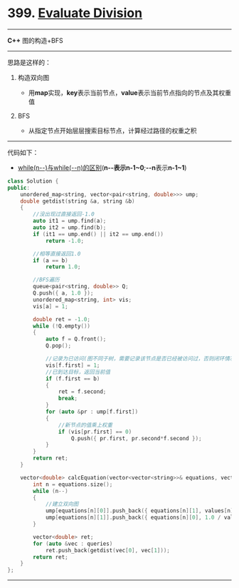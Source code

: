 # 399. [Evaluate Division](https://leetcode-cn.com/problems/evaluate-division/)

***

**C++** 图的构造+BFS

****

思路是这样的：

1. 构造双向图
   
   * 用**map**实现，**key**表示当前节点，**value**表示当前节点指向的节点及其权重值
   
2. BFS

   * 从指定节点开始层层搜索目标节点，计算经过路径的权重之积


***

代码如下：

* [while(n--)与while(--n)的区别](https://wenwen.sogou.com/z/q738148628.htm)(**n--**表示**n-1~0**;**--n**表示**n-1~1**)

```c++
class Solution {
public:
	unordered_map<string, vector<pair<string, double>>> ump;
	double getdist(string &a, string &b)
	{
		//没出现过直接返回-1.0
		auto it1 = ump.find(a);
		auto it2 = ump.find(b);
		if (it1 == ump.end() || it2 == ump.end())
			return -1.0;

		//相等直接返回1.0
		if (a == b)
			return 1.0;

		//BFS遍历
		queue<pair<string, double>> Q;
		Q.push({ a, 1.0 });
		unordered_map<string, int> vis;
		vis[a] = 1;

		double ret = -1.0;
		while (!Q.empty())
		{
			auto f = Q.front();
			Q.pop();

			//记录为已访问(图不同于树，需要记录该节点是否已经被访问过，否则闭环情况下会无限循环)
			vis[f.first] = 1;
			//已到达目标，返回当前值
			if (f.first == b)
			{
				ret = f.second;
				break;
			}
			for (auto &pr : ump[f.first])
			{
				//新节点的值乘上权重
				if (vis[pr.first] == 0)
					Q.push({ pr.first, pr.second*f.second });
			}
		}
		return ret;
	}

	vector<double> calcEquation(vector<vector<string>>& equations, vector<double>& values, vector<vector<string>>& queries) {
		int n = equations.size();
		while (n--)
		{
			//建立双向图
			ump[equations[n][0]].push_back({ equations[n][1], values[n] });
			ump[equations[n][1]].push_back({ equations[n][0], 1.0 / values[n] });
		}

		vector<double> ret;
		for (auto &vec : queries)
			ret.push_back(getdist(vec[0], vec[1]));
		return ret;
	}
};


```

****

